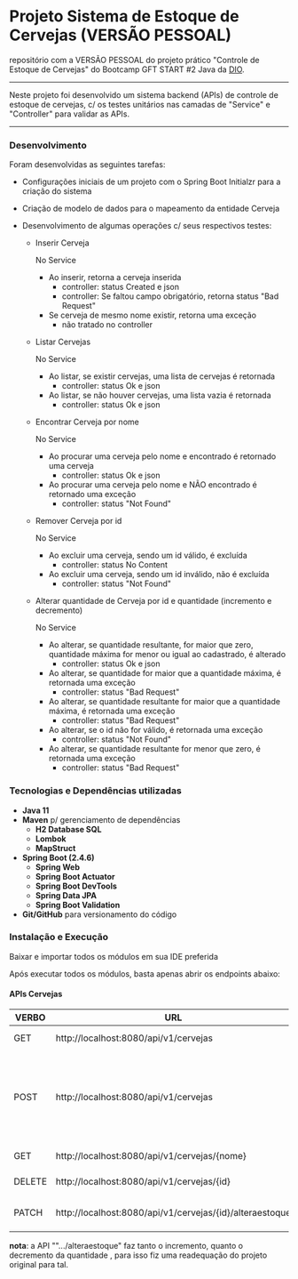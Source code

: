 # Projeto Sistema de Estoque de Cervejas (VERSÃO PESSOAL)

repositório com a VERSÃO PESSOAL do projeto prático "Controle de Estoque de Cervejas" do Bootcamp GFT START #2 Java da [DIO](https://digitalinnovation.one/).

--------------------

Neste projeto foi desenvolvido um sistema backend (APIs) de controle de estoque de cervejas, c/ os testes unitários nas camadas de "Service" e "Controller" para validar as APIs.

--------------------



### Desenvolvimento

Foram desenvolvidas as seguintes tarefas:

* Configurações iniciais de um projeto com o Spring Boot Initialzr para a criação do sistema

* Criação de modelo de dados para o mapeamento da entidade Cerveja

* Desenvolvimento de algumas operações c/ seus respectivos testes:
  * Inserir Cerveja

    No Service

    * Ao inserir, retorna a cerveja inserida
      * controller: status Created e json
      * controller: Se faltou campo obrigatório, retorna status "Bad Request"
    * Se cerveja de mesmo nome existir, retorna uma exceção
      * não tratado no controller

  * Listar Cervejas

    No Service

    * Ao listar, se existir cervejas, uma lista de cervejas é retornada
      * controller: status Ok e json
    * Ao listar, se não houver cervejas, uma lista vazia é retornada
      * controller: status Ok e json

  * Encontrar Cerveja por nome

    No Service

    - Ao procurar uma cerveja pelo nome e encontrado é retornado uma cerveja
      - controller: status Ok e json

    * Ao procurar uma cerveja pelo nome e NÃO encontrado é retornado uma exceção
      * controller: status "Not Found"

  * Remover Cerveja por id

    No Service

    * Ao excluir uma cerveja, sendo um id válido, é excluída
      * controller: status No Content
    * Ao excluir uma cerveja, sendo um id inválido, não é excluída
      * controller: status "Not Found"

  * Alterar quantidade de Cerveja por id e quantidade (incremento e decremento)

    No Service

    * Ao alterar, se quantidade resultante, for maior que zero, quantidade máxima for menor ou igual ao cadastrado, é alterado
      * controller: status Ok e json
    * Ao alterar, se quantidade for maior que a quantidade máxima, é retornada uma exceção
      * controller: status "Bad Request"
    * Ao alterar, se quantidade resultante for maior que a quantidade máxima, é retornada uma exceção
      * controller: status "Bad Request"
    * Ao alterar, se o id não for válido, é retornada uma exceção
      * controller: status "Not Found"
    * Ao alterar, se quantidade resultante for menor que zero, é retornada uma exceção
      * controller: status "Bad Request"

  

### Tecnologias e Dependências utilizadas

- **Java 11**
- **Maven** p/ gerenciamento de dependências
  - **H2 Database SQL**
  - **Lombok**
  - **MapStruct**
- **Spring Boot (2.4.6)**
  - **Spring Web**
  - **Spring Boot Actuator**
  - **Spring Boot DevTools**
  - **Spring Data JPA**
  - **Spring Boot Validation**
- **Git/GitHub** para versionamento do código



### Instalação e Execução

Baixar e importar todos os módulos em sua IDE preferida

Após executar todos os módulos, basta apenas abrir os endpoints abaixo:

#### APIs Cervejas

| VERBO  | URL                                                      | CORPO                                                        |
| ------ | -------------------------------------------------------- | ------------------------------------------------------------ |
| GET    | http://localhost:8080/api/v1/cervejas                    | NÃO É NECESSÁRIO                                             |
| POST   | http://localhost:8080/api/v1/cervejas                    | {<br/>    "nome":"Brahma 1",<br/>    "marca":"Brahma",<br/>    "quantMax":100,<br/>    "quantidade":50,<br/>    "tipo": "LAGER"<br/>} |
| GET    | http://localhost:8080/api/v1/cervejas/{nome}             | NÃO É NECESSÁRIO                                             |
| DELETE | http://localhost:8080/api/v1/cervejas/{id}               | NÃO É NECESSÁRIO                                             |
| PATCH  | http://localhost:8080/api/v1/cervejas/{id}/alteraestoque | {<br/>    "quantidade":-10<br/>}                             |

**nota**: a API "".../alteraestoque" faz tanto o incremento, quanto o decremento da quantidade , para isso fiz uma readequação do projeto original para tal.
